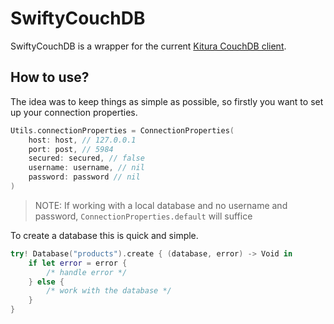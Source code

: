 # SwiftyCouchDB

SwiftyCouchDB is a wrapper for the current [Kitura CouchDB client](https://github.com/IBM-Swift/Kitura-CouchDB).

## How to use?

The idea was to keep things as simple as possible, so firstly you want to set up your connection properties.

```swift
Utils.connectionProperties = ConnectionProperties(
    host: host, // 127.0.0.1
    port: post, // 5984
    secured: secured, // false
    username: username, // nil
    password: password // nil
)
```

> NOTE: If working with a local database and no username and password, `ConnectionProperties.default` will suffice

To create a database this is quick and simple.

```swift
try! Database("products").create { (database, error) -> Void in
    if let error = error {
        /* handle error */
    } else {
        /* work with the database */
    }
}
```
